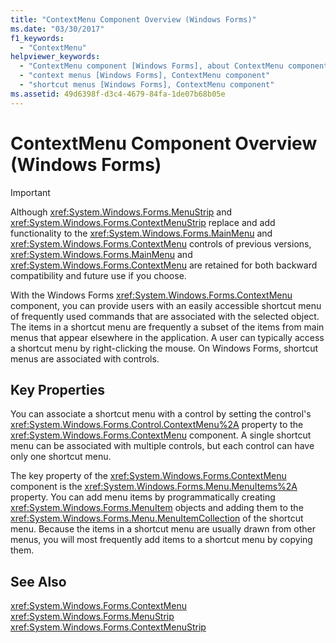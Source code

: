 ```yaml
---
title: "ContextMenu Component Overview (Windows Forms)"
ms.date: "03/30/2017"
f1_keywords: 
  - "ContextMenu"
helpviewer_keywords: 
  - "ContextMenu component [Windows Forms], about ContextMenu component"
  - "context menus [Windows Forms], ContextMenu component"
  - "shortcut menus [Windows Forms], ContextMenu component"
ms.assetid: 49d6398f-d3c4-4679-84fa-1de07b68b05e
---
```

# ContextMenu Component Overview (Windows Forms)
> [!IMPORTANT]
>  Although <xref:System.Windows.Forms.MenuStrip> and <xref:System.Windows.Forms.ContextMenuStrip> replace and add functionality to the <xref:System.Windows.Forms.MainMenu> and <xref:System.Windows.Forms.ContextMenu> controls of previous versions, <xref:System.Windows.Forms.MainMenu> and <xref:System.Windows.Forms.ContextMenu> are retained for both backward compatibility and future use if you choose.  
  
 With the Windows Forms <xref:System.Windows.Forms.ContextMenu> component, you can provide users with an easily accessible shortcut menu of frequently used commands that are associated with the selected object. The items in a shortcut menu are frequently a subset of the items from main menus that appear elsewhere in the application. A user can typically access a shortcut menu by right-clicking the mouse. On Windows Forms, shortcut menus are associated with controls.  
  
## Key Properties  
 You can associate a shortcut menu with a control by setting the control's <xref:System.Windows.Forms.Control.ContextMenu%2A> property to the <xref:System.Windows.Forms.ContextMenu> component. A single shortcut menu can be associated with multiple controls, but each control can have only one shortcut menu.  
  
 The key property of the <xref:System.Windows.Forms.ContextMenu> component is the <xref:System.Windows.Forms.Menu.MenuItems%2A> property. You can add menu items by programmatically creating <xref:System.Windows.Forms.MenuItem> objects and adding them to the <xref:System.Windows.Forms.Menu.MenuItemCollection> of the shortcut menu. Because the items in a shortcut menu are usually drawn from other menus, you will most frequently add items to a shortcut menu by copying them.  
  
## See Also  
 <xref:System.Windows.Forms.ContextMenu>  
 <xref:System.Windows.Forms.MenuStrip>  
 <xref:System.Windows.Forms.ContextMenuStrip>
